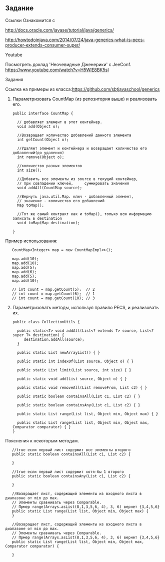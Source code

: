 Задание
---
Ссылки
Ознакомится с

http://docs.oracle.com/javase/tutorial/java/generics/

http://howtodoinjava.com/2014/07/24/java-generics-what-is-pecs-producer-extends-consumer-super/

Youtube

Посмотреть доклад 'Неочевидные Дженерики' c JeeConf. https://www.youtube.com/watch?v=H5WlE8BK5sI

Задания

Ссылка на примеры из класса:https://github.com/sbtjavaschool/generics

1. Параметризовать CountMap (из репозитория выше) и реализовать его.


       public interface CountMap {

         // добавляет элемент в этот контейнер.
         void add(Object o);

         //Возвращает количество добавлений данного элемента
         int getCount(Object o);

         //Удаляет элемент и контейнера и возвращает количество его добавлений(до удаления)
         int remove(Object o);

         //количество разных элементов
         int size();

         //Добавить все элементы из source в текущий контейнер, 
         // при совпадении ключей,     суммировать значения
         void addAll(CountMap source);

         //Вернуть java.util.Map. ключ - добавленный элемент, 
         // значение - количество его добавлений
         Map toMap();

         //Тот же самый контракт как и toMap(), только всю информацию записать в destination
         void toMap(Map destination);

       }

Пример использования:

       CountMap<Integer> map = new CountMapImpl<>();

       map.add(10);
       map.add(10);
       map.add(5);
       map.add(6);
       map.add(5);
       map.add(10);

       // int count = map.getCount(5);  // 2
       // int count = map.getCount(6);  // 1
       // int count = map.getCount(10); // 3

2. Параметризовать методы, используя правило PECS, и реализовать их.


       public class CollectionUtils {

         public static<T> void addAll(List<? extends T> source, List<? super T> destination) {
            destination.addAll(source);
         }

         public static List newArrayList() { }

         public static int indexOf(List source, Object o) { }

         public static List limit(List source, int size) { }

         public static void add(List source, Object o) { }

         public static void removeAll(List removeFrom, List c2) { }

         public static boolean containsAll(List c1, List c2) { }

         public static boolean containsAny(List c1, List c2) { }

         public static List range(List list, Object min, Object max) { }

         public static List range(List list, Object min, Object max, Comparator comparator) { }
       }

Пояснения к некоторым методам.

       //true если первый лист содержит все элементы второго
       public static boolean containsAll(List c1, List c2) {
      
       }
      
       //true если первый лист содержит хотя-бы 1 второго
       public static boolean containsAny(List c1, List c2) {
      
       }
      
       //Возвращает лист, содержащий элементы из входного листа в диапазоне от min до max.
       // Элементы сравнивать через Comparable.
       // Прмер range(Arrays.asList(8,1,3,5,6, 4), 3, 6) вернет {3,4,5,6}
       public static List range(List list, Object min, Object max) {
       }
      
       //Возвращает лист, содержащий элементы из входного листа в диапазоне от min до max.
       // Элементы сравнивать через Comparable.
       // Прмер range(Arrays.asList(8,1,3,5,6, 4), 3, 6) вернет {3,4,5,6}
       public static List range(List list, Object min, Object max, Comparator comparator) {
      
       }
